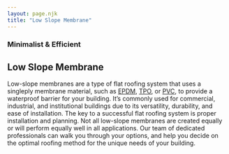 ```yaml
---
layout: page.njk
title: "Low Slope Membrane"
---
```


### Minimalist & Efficient
## Low Slope Membrane

Low-slope membranes are a type of flat roofing system that uses a singleply membrane material, such as [EPDM](epdm), [TPO](tpo), or [PVC](pvc), to provide a waterproof barrier for your building. It’s commonly used for commercial, industrial, and institutional buildings due to its versatility, durability, and ease of installation. The key to a successful flat roofing system is proper installation and planning. Not all low-slope membranes are created equally or will perform equally well in all applications. Our team of dedicated professionals can walk you through your options, and help you decide on the optimal roofing method for the unique needs of your building.


